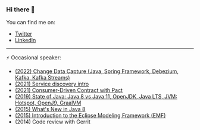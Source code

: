 ### Hi there 👋
You can find me on:
- [Twitter](https://twitter.com/pzalejko)
- [LinkedIn](https://www.linkedin.com/in/pzalejko/)

----

⚡ Occasional speaker:
- [(2022) Change Data Capture (Java, Spring Framework, Debezium, Kafka, Kafka Streams)](https://github.com/p-zalejko/change-data-capture-example)
- [(2021) Service discovery intro](https://github.com/p-zalejko/service-discovery-intro)
- [(2021) Consumer-Driven Contract with Pact](https://github.com/p-zalejko/consumer-driver-contact-with-pact)
- [(2019) State of Java: Java 8 vs Java 11, OpenJDK, Java LTS, JVM: Hotspot, OpenJ9, GraalVM](https://github.com/p-zalejko/jug-presentation-future-of-java)
- [(2015) What's New in Java 8](https://github.com/p-zalejko/jug_java8)
- [(2015) Introduction to the Eclipse Modeling Framework (EMF)](https://github.com/p-zalejko/jug_emf)
- (2014) Code review with Gerrit

<!--
**p-zalejko/p-zalejko** is a ✨ _special_ ✨ repository because its `README.md` (this file) appears on your GitHub profile.

Here are some ideas to get you started:

- 🔭 I’m currently working on ...
- 🌱 I’m currently learning ...
- 👯 I’m looking to collaborate on ...
- 🤔 I’m looking for help with ...
- 💬 Ask me about ...
- 📫 How to reach me: ...
- 😄 Pronouns: ...
- ⚡ Fun fact: ...
-->
